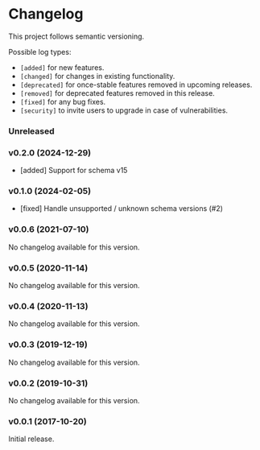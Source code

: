 # Changelog

This project follows semantic versioning.

Possible log types:

- `[added]` for new features.
- `[changed]` for changes in existing functionality.
- `[deprecated]` for once-stable features removed in upcoming releases.
- `[removed]` for deprecated features removed in this release.
- `[fixed]` for any bug fixes.
- `[security]` to invite users to upgrade in case of vulnerabilities.

### Unreleased

### v0.2.0 (2024-12-29)

- [added] Support for schema v15

### v0.1.0 (2024-02-05)

- [fixed] Handle unsupported / unknown schema versions (#2)

### v0.0.6 (2021-07-10)

No changelog available for this version.

### v0.0.5 (2020-11-14)

No changelog available for this version.

### v0.0.4 (2020-11-13)

No changelog available for this version.

### v0.0.3 (2019-12-19)

No changelog available for this version.

### v0.0.2 (2019-10-31)

No changelog available for this version.

### v0.0.1 (2017-10-20)

Initial release.
